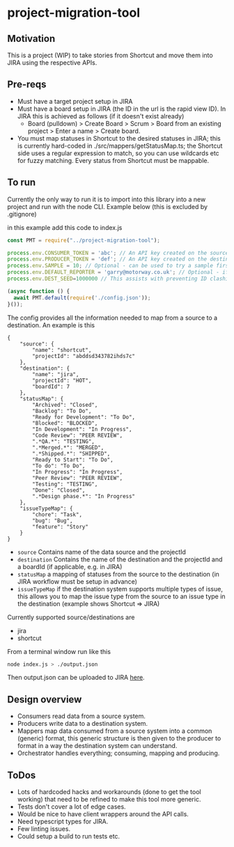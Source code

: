 # project-migration-tool

## Motivation

This is a project (WIP) to take stories from Shortcut and move them into JIRA using the respective APIs.

## Pre-reqs

* Must have a target project setup in JIRA
* Must have a board setup in JIRA (the ID in the url is the rapid view ID). In JIRA this is achieved as follows (if it doesn't exist already)
  * Board (pulldown) > Create Board > Scrum > Board from an existing project > Enter a name > Create board.
* You must map statuses in Shortcut to the desired statuses in JIRA; this is currently hard-coded in ./src/mappers/getStatusMap.ts; the Shortcut side uses a regular expression to match, so you can use wildcards etc for fuzzy matching. Every status from Shortcut must be mappable.

## To run

Currently the only way to run it is to import into this library into a new project and run with the node CLI. Example below (this is 
excluded by .gitignore)

in this example add this code to index.js

```javascript
const PMT = require("../project-migration-tool");

process.env.CONSUMER_TOKEN = 'abc'; // An API key created on the source side (e.g. Shortcut)
process.env.PRODUCER_TOKEN = 'def'; // An API key created on the destination side (e.g. JIRA)
process.env.SAMPLE = 10; // Optional - can be used to try a sample first. Will get all data if omitted.
process.env.DEFAULT_REPORTER = 'garry@motorway.co.uk'; // Optional - if reporter doesn't exist in JIRA this will be used (set it to the go-to person in your team for backlog refinement, e.g. Agile lead). If this isn't specified the account of the person doing the import is used by JIRA
process.env.DEST_SEED=1000000 // This assists with preventing ID clashing in existing projects. Make it higher than the highest issue number in your existing project (which could just be 0 for a fresh project).

(async function () {
  await PMT.default(require('./config.json'));
}());
```

The config provides all the information needed to map from a source to a destination. An example is this

```
{
    "source": {
        "name": "shortcut",
        "projectId": "abddsd343782ihds7c"
    },
    "destination": {
        "name": "jira",
        "projectId": "HOT",
        "boardId": 7
    },
    "statusMap": {
        "Archived": "Closed",
        "Backlog": "To Do",
        "Ready for Development": "To Do",
        "Blocked": "BLOCKED",
        "In Development": "In Progress",
        "Code Review": "PEER REVIEW",
        ".*QA.*": "TESTING",
        ".*Merged.*": "MERGED",
        ".*Shipped.*": "SHIPPED",
        "Ready to Start": "To Do",
        "To do": "To Do",
        "In Progress": "In Progress",
        "Peer Review": "PEER REVIEW",
        "Testing": "TESTING",
        "Done": "Closed",
        ".*Design phase.*": "In Progress"
    },
    "issueTypeMap": {
        "chore": "Task",
        "bug": "Bug",
        "feature": "Story"
    }
}
```

* `source` Contains name of the data source and the projectId
* `destination` Contains the name of the destination and the projectId and a boardId (if applicable, e.g. in JIRA)
* `statusMap` a mapping of statuses from the source to the destination (in JIRA workflow must be setup in advance)
* `issueTypeMap` if the destination system supports multiple types of issue, this allows you to map the issue type from the source to an issue type in the destination (example shows Shortcut => JIRA)

Currently supported source/destinations are
* jira
* shortcut

From a terminal window run like this

```sh
node index.js > ./output.json
```

Then output.json can be uploaded to JIRA [here](https://motorway.atlassian.net/secure/admin/ExternalImport1.jspa).

## Design overview

* Consumers read data from a source system.
* Producers write data to a destination system.
* Mappers map data consumed from a source system into a common (generic) format, this generic structure is then given to the producer to format in a way the destination system can understand.
* Orchestrator handles everything; consuming, mapping and producing.

## ToDos

* Lots of hardcoded hacks and workarounds (done to get the tool working) that need to be refined to make this tool more generic.
* Tests don't cover a lot of edge cases.
* Would be nice to have client wrappers around the API calls.
* Need typescript types for JIRA.
* Few linting issues.
* Could setup a build to run tests etc.
